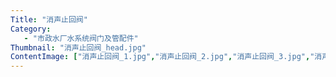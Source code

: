 ```yaml
---
Title: "消声止回阀"
Category:
   - "市政水厂水系统阀门及管配件"
Thumbnail: "消声止回阀_head.jpg"
ContentImage: ["消声止回阀_1.jpg","消声止回阀_2.jpg","消声止回阀_3.jpg","消声止回阀_4.jpg","消声止回阀_5.jpg"]
---
```

